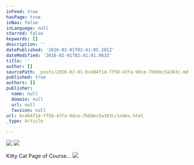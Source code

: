 ```yaml
---
inFeed: true
hasPage: true
inNav: false
inLanguage: null
starred: false
keywords: []
description: ''
datePublished: '2016-02-01T02:41:05.201Z'
dateModified: '2016-02-01T02:41:01.983Z'
title: ''
author: []
sourcePath: _posts/2016-02-01-bc404f1d-ff58-43fa-9dce-7bb9ec5a383c.md
published: true
authors: []
publisher:
  name: null
  domain: null
  url: null
  favicon: null
url: bc404f1d-ff58-43fa-9dce-7bb9ec5a383c/index.html
_type: Article

---
```

![](https://s3-us-west-2.amazonaws.com/the-grid-img/p/c016d0596c855cbad7f8e4f1f2eb69a3eb712082.jpg)
![](https://s3-us-west-2.amazonaws.com/the-grid-img/p/87d77015d689c0fab7fe82bd425422fb9b1cf7a1.jpg)

Kitty Cat Page of Course...
![](https://s3-us-west-2.amazonaws.com/the-grid-img/p/3a496ea77935849f2f9a05bb85530eb9bc621bc1.jpg)